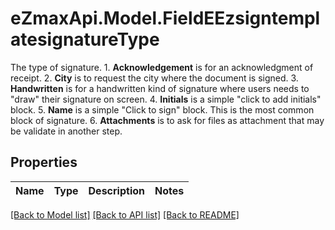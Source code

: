 # eZmaxApi.Model.FieldEEzsigntemplatesignatureType
The type of signature.  1. **Acknowledgement** is for an acknowledgment of receipt. 2. **City** is to request the city where the document is signed. 3. **Handwritten** is for a handwritten kind of signature where users needs to \"draw\" their signature on screen. 4. **Initials** is a simple \"click to add initials\" block. 5. **Name** is a simple \"Click to sign\" block. This is the most common block of signature. 6. **Attachments** is to ask for files as attachment that may be validate in another step.    

## Properties

Name | Type | Description | Notes
------------ | ------------- | ------------- | -------------

[[Back to Model list]](../README.md#documentation-for-models) [[Back to API list]](../README.md#documentation-for-api-endpoints) [[Back to README]](../README.md)

